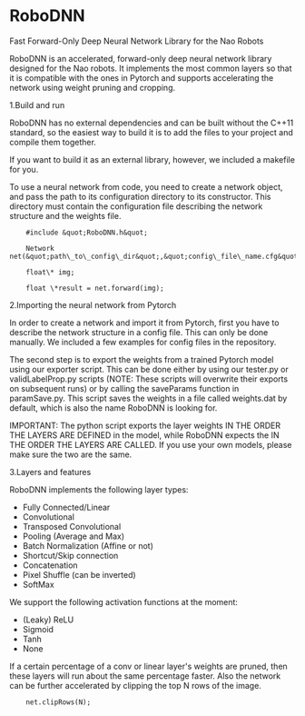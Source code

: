 # RoboDNN
Fast Forward-Only Deep Neural Network Library for the Nao Robots

RoboDNN is an accelerated, forward-only deep neural network library designed for the Nao robots. It implements the most common layers so that it is compatible with the ones in Pytorch and supports accelerating the network using weight pruning and cropping.

1.Build and run

RoboDNN has no external dependencies and can be built without the C++11 standard, so the easiest way to build it is to add the files to your project and compile them together.

If you want to build it as an external library, however, we included a makefile for you.

To use a neural network from code, you need to create a network object, and pass the path to its configuration directory to its constructor. This directory must contain the configuration file describing the network structure and the weights file.

        #include &quot;RoboDNN.h&quot;

        Network net(&quot;path\_to\_config\_dir&quot;,&quot;config\_file\_name.cfg&quot;)

        float\* img;

        float \*result = net.forward(img);

2.Importing the neural network from Pytorch

In order to create a network and import it from Pytorch, first you have to describe the network structure in a config file. This can only be done manually. We included a few examples for config files in the repository.

The second step is to export the weights from a trained Pytorch model using our exporter script. This can be done either by using our tester.py or validLabelProp.py scripts (NOTE: These scripts will overwrite their exports on subsequent runs) or by calling the saveParams function in paramSave.py. This script saves the weights in a file called weights.dat by default, which is also the name RoboDNN is looking for.

IMPORTANT: The python script exports the layer weights IN THE ORDER THE LAYERS ARE DEFINED in the model, while RoboDNN expects the IN THE ORDER THE LAYERS ARE CALLED. If you use your own models, please make sure the two are the same.

3.Layers and features

RoboDNN implements the following layer types:

- Fully Connected/Linear
- Convolutional
- Transposed Convolutional
- Pooling (Average and Max)
- Batch Normalization (Affine or not)
- Shortcut/Skip connection
- Concatenation
- Pixel Shuffle (can be inverted)
- SoftMax

We support the following activation functions at the moment:

- (Leaky) ReLU
- Sigmoid
- Tanh
- None

If a certain percentage of a conv or linear layer&#39;s weights are pruned, then these layers will run about the same percentage faster. Also the network can be further accelerated by clipping the top N rows of the image.

        net.clipRows(N);
